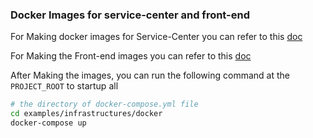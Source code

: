 ### Docker Images for service-center and front-end

For Making docker images for Service-Center you can refer to this [doc](/scripts/docker/build-image)

For Making the Front-end images you can refer to this [doc](/scripts/docker/build-frontend-image)

After Making the images, you can run the following command at the `PROJECT_ROOT` to startup all

```bash
# the directory of docker-compose.yml file
cd examples/infrastructures/docker
docker-compose up
```